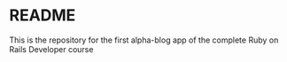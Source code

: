 # README

This is the repository for the first alpha-blog app of the complete Ruby on Rails Developer course